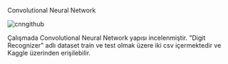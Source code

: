 Convolutional Neural Network

![cnngithub](https://user-images.githubusercontent.com/51748819/71449385-7e708800-275c-11ea-9e85-c000dcabe24c.jpeg)

Çalışmada Convolutional Neural Network yapısı incelenmiştir. 
"Digit Recognizer" adlı dataset train ve test olmak üzere iki csv içermektedir ve Kaggle üzerinden erişilebilir.
